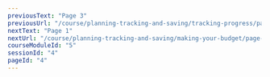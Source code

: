 ```yaml
---
previousText: "Page 3"
previousUrl: "/course/planning-tracking-and-saving/tracking-progress/page-three"
nextText: "Page 1"
nextUrl: "/course/planning-tracking-and-saving/making-your-budget/page-one"
courseModuleId: "5"
sessionId: "4"
pageId: "4"
---
```



